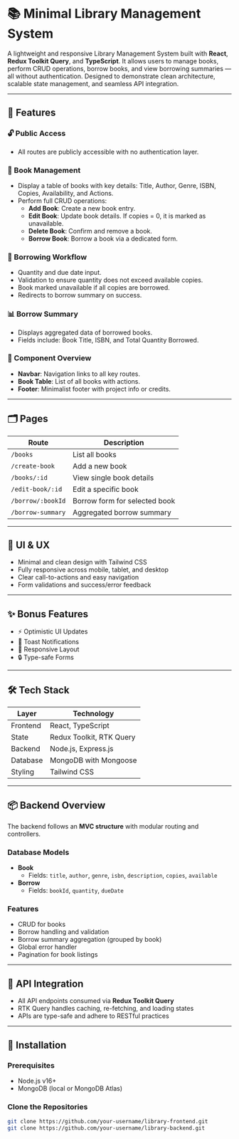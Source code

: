 # 📚 Minimal Library Management System

A lightweight and responsive Library Management System built with **React**, **Redux Toolkit Query**, and **TypeScript**. It allows users to manage books, perform CRUD operations, borrow books, and view borrowing summaries — all without authentication. Designed to demonstrate clean architecture, scalable state management, and seamless API integration.

---

## 🚀 Features

### 🔓 Public Access
- All routes are publicly accessible with no authentication layer.

### 📘 Book Management
- Display a table of books with key details: Title, Author, Genre, ISBN, Copies, Availability, and Actions.
- Perform full CRUD operations:
  - **Add Book**: Create a new book entry.
  - **Edit Book**: Update book details. If copies = 0, it is marked as unavailable.
  - **Delete Book**: Confirm and remove a book.
  - **Borrow Book**: Borrow a book via a dedicated form.

### 🔁 Borrowing Workflow
- Quantity and due date input.
- Validation to ensure quantity does not exceed available copies.
- Book marked unavailable if all copies are borrowed.
- Redirects to borrow summary on success.

### 📊 Borrow Summary
- Displays aggregated data of borrowed books.
- Fields include: Book Title, ISBN, and Total Quantity Borrowed.

### 🧩 Component Overview
- **Navbar**: Navigation links to all key routes.
- **Book Table**: List of all books with actions.
- **Footer**: Minimalist footer with project info or credits.

---

## 🗂️ Pages

| Route                | Description                          |
|----------------------|--------------------------------------|
| `/books`             | List all books                       |
| `/create-book`       | Add a new book                       |
| `/books/:id`         | View single book details             |
| `/edit-book/:id`     | Edit a specific book                 |
| `/borrow/:bookId`    | Borrow form for selected book        |
| `/borrow-summary`    | Aggregated borrow summary            |

---

## 🎨 UI & UX

- Minimal and clean design with Tailwind CSS
- Fully responsive across mobile, tablet, and desktop
- Clear call-to-actions and easy navigation
- Form validations and success/error feedback

---

## ✨ Bonus Features

- ⚡ Optimistic UI Updates  
- 🔔 Toast Notifications  
- 📱 Responsive Layout  
- 🔒 Type-safe Forms

---

## 🛠 Tech Stack

| Layer         | Technology                        |
|---------------|------------------------------------|
| Frontend      | React, TypeScript                 |
| State         | Redux Toolkit, RTK Query          |
| Backend       | Node.js, Express.js               |
| Database      | MongoDB with Mongoose             |
| Styling       | Tailwind CSS                      |

---

## 📦 Backend Overview

The backend follows an **MVC structure** with modular routing and controllers.

### Database Models

- **Book**
  - Fields: `title`, `author`, `genre`, `isbn`, `description`, `copies`, `available`
- **Borrow**
  - Fields: `bookId`, `quantity`, `dueDate`

### Features

- CRUD for books
- Borrow handling and validation
- Borrow summary aggregation (grouped by book)
- Global error handler
- Pagination for book listings

---

## 🔌 API Integration

- All API endpoints consumed via **Redux Toolkit Query**
- RTK Query handles caching, re-fetching, and loading states
- APIs are type-safe and adhere to RESTful practices

---

## 🧪 Installation

### Prerequisites

- Node.js v16+
- MongoDB (local or MongoDB Atlas)

### Clone the Repositories

```bash
git clone https://github.com/your-username/library-frontend.git
git clone https://github.com/your-username/library-backend.git
